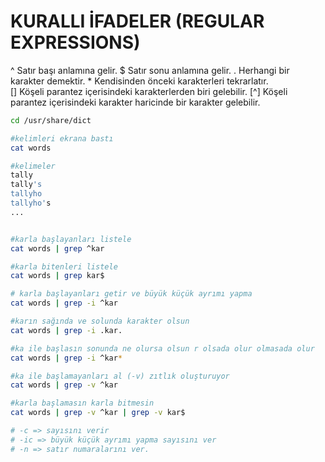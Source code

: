 # KURALLI İFADELER (REGULAR EXPRESSIONS)
 ^  Satır başı anlamına gelir. 
$  Satır sonu anlamına gelir. 
.  Herhangi bir karakter demektir. 
\*  Kendisinden önceki karakterleri tekrarlatır.   
[] Köşeli parantez içerisindeki karakterlerden biri gelebilir. 
[^] Köşeli parantez içerisindeki karakter haricinde bir karakter gelebilir.

```bash
cd /usr/share/dict

#kelimleri ekrana bastı
cat words

#kelimeler
tally
tally's
tallyho
tallyho's
...


#karla başlayanları listele
cat words | grep ^kar

#karla bitenleri listele
cat words | grep kar$

# karla başlayanları getir ve büyük küçük ayrımı yapma
cat words | grep -i ^kar

#karın sağında ve solunda karakter olsun
cat words | grep -i .kar.

#ka ile başlasın sonunda ne olursa olsun r olsada olur olmasada olur
cat words | grep -i ^kar*

#ka ile başlamayanları al (-v) zıtlık oluşturuyor
cat words | grep -v ^kar

#karla başlamasın karla bitmesin
cat words | grep -v ^kar | grep -v kar$

# -c => sayısını verir
# -ic => büyük küçük ayrımı yapma sayısını ver
# -n => satır numaralarını ver.

```

